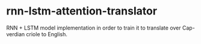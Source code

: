 # rnn-lstm-attention-translator
RNN + LSTM model implementation in order to train it to translate over Cap-verdian criole to English. 
